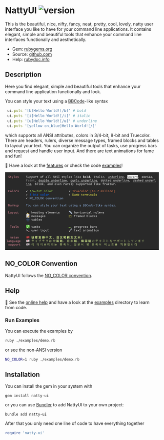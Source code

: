 # NattyUI ![version](https://img.shields.io/gem/v/natty-ui?label=)

This is the beautiful, nice, nifty, fancy, neat, pretty, cool, lovely, natty user interface you like to have for your command line applications. It contains elegant, simple and beautiful tools that enhance your command line interfaces functionally and aesthetically.

- Gem: [rubygems.org](https://rubygems.org/gems/natty-ui)
- Source: [github.com](https://github.com/mblumtritt/natty-ui)
- Help: [rubydoc.info](https://rubydoc.info/gems/natty-ui/NattyUI)

## Description

Here you find elegant, simple and beautiful tools that enhance your command line application functionally and look.

You can style your text using a [BBCode](https://en.wikipedia.org/wiki/BBCode)-like syntax

```ruby
 ui.puts '[b]Hello World![/b]' # bold
 ui.puts '[i]Hello World![/i]' # italic
 ui.puts '[u]Hello World![/u]' # underline
 ui.puts '[yellow on_blue]Hello World![/]'
```

which supports all ANSI attributes, colors in 3/4-bit, 8-bit and Truecolor. There are headers, rulers, diverse message types, framed blocks and tables to layout your text. You can organize the output of tasks, use progress bars and request and handle user input. And there are text animations for fame and fun!

🚀 Have a look at the [features](https://rubydoc.info/gems/natty-ui/NattyUI/Features) or check the code [examples](./examples/)!

![illustration](https://raw.githubusercontent.com/mblumtritt/natty-ui/main/examples/illustration.png)

## NO_COLOR Convention

NattyUI follows the [NO_COLOR convention](https://no-color.org).

## Help

📕 See the [online help](https://rubydoc.info/gems/natty-ui/NattyUI) and have a look at the [examples](./examples/) directory to learn from code.

### Run Examples

You can execute the examples by

```sh
ruby ./examples/demo.rb
```

or see the non-ANSI version

```sh
NO_COLOR=1 ruby ./examples/demo.rb
```

## Installation

You can install the gem in your system with

```shell
gem install natty-ui
```

or you can use [Bundler](http://gembundler.com/) to add NattyUI to your own project:

```shell
bundle add natty-ui
```

After that you only need one line of code to have everything together

```ruby
require 'natty-ui'
```
